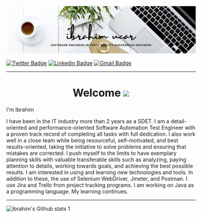 <img src="uchar.jpeg" width="auto"> 

[![Twitter Badge](https://img.shields.io/badge/-@ibrahim-1ca0f1?style=flat-square&labelColor=1ca0f1&logo=twitter&logoColor=white&link=https://twitter.com/sdet_ibrhm_ucar)](https://twitter.com/sdet_ibrhm_ucar) [![Linkedin Badge](https://img.shields.io/badge/-ibrahimucar-blue?style=flat-square&logo=Linkedin&logoColor=white&link=https://www.linkedin.com/in/ibrhmucar/)](https://www.linkedin.com/in/ibrhmucar/) [![Gmail Badge](https://img.shields.io/badge/-ibrhmucar@gmail.com-c14438?style=flat-square&logo=Gmail&logoColor=white&link=mailto:ibrhmucar@gmail.com)](mailto:ibrhmucar@gmail.com)

---

# <h1 align="center">  Welcome  <img src="https://media.giphy.com/media/mGcNjsfWAjY5AEZNw6/giphy.gif" width="50"> 

I'm Ibrahim

I have been in the IT industry more than 2 years as a SDET. I am a detail-oriented and performance-oriented Software Automation Test Engineer with a proven track record of completing all tasks with full dedication. I also work well in a close team while being resourceful, self-motivated, and best results-oriented, taking the initiative to solve problems and ensuring that mistakes are corrected. I push myself to the limits to have exemplary planning skills with valuable transferable skills such as analyzing, paying attention to details, working towards goals, and achieving the best possible results. I am interested in using and learning new technologies and tools. In addition to these, the use of Selenium WebDriver, Jmeter, and Postman. I use Jira and Trello from project tracking programs. I am working on Java as a programming language. My learning continues.
 
 
---
 



![ibrahim's Github stats 1](https://github-readme-stats.vercel.app/api?username=ibrhmucar&show_icons=true&theme=radical)



